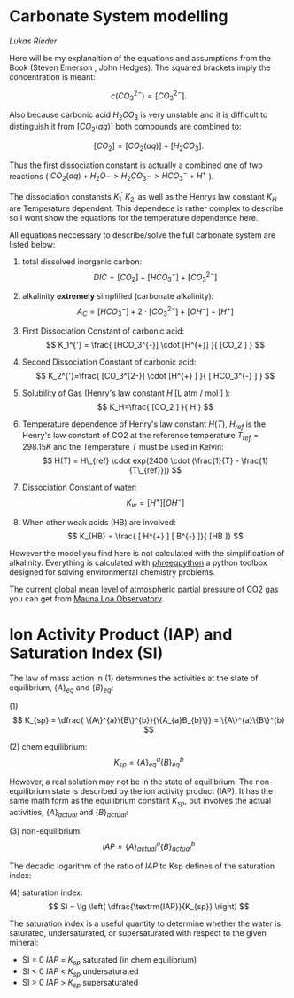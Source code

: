# Carbonate System modelling

_Lukas Rieder_

Here will be my explanaition of the  equations and assumptions from the Book (Steven Emerson , John Hedges). The squared brackets imply the concentration is meant:

$$ 
c( CO_3^{2-} ) = [ CO_3^{2-} ]. 
$$

Also because carbonic acid $H_2 CO_3$ is very unstable and it is difficult to distinguish it from  $[CO_{2}(aq)]$  both compounds are combined to:

$$ 
[CO_2 ] = [CO_2(aq) ]+ [H_2 CO_3 ].
$$

Thus the first dissociation constant is actually a combined one of two reactions ( $CO_2(aq) + H_2 O ->  H_2 CO_3 -> HCO_3^{-} + H^{+}$ ).

The dissociation constansts $K_1^{'}$ $K_{2}^{'}$ as well as the Henrys law constant $K_H$  are Temperature dependent. This dependece is rather complex to describe so I wont show the equations for the temperature dependence here.

All equations neccessary to describe/solve the full carbonate system are listed below:

[//]: # ( This is an  comment in Markdown. For some reason the regular Latex _{i}  is not accepted. Use just _i instead. )

[//]: # (Inside equations the use of [ ] is fine without escaping them. )

[//]: # (Very important to render  $$ line break , equation , line break $$ )

[//]: # (Very important to render inline Latex  $ no whitespace , equation , no whitespace $ )

[//]: # (For bigger subscripts longer than one character: to prevent the blog software from interpreting the underscores as meaning italics use '\_{xy}' instead of '_{xy}' )

[//]: # ( https://www.mathelounge.de/509545/mathjax-latex-basic-tutorial-und-referenz-deutsch)


1. total dissolved inorganic carbon: 
$$ 
DIC = [ CO_2 ] + [ HCO_3^- ] + [ CO_3^{2-} ] 
$$

2. alkalinity **extremely** simplified (carbonate alkalinity):  
$$ 
A_C=[ HCO_3^{-} ]  +2 \cdot [ CO_3^{2-} ] + [ OH^{-} ] - [ H^{+} ] 
$$

3. First Dissociation Constant of carbonic acid: 
$$ 
K_1^{'} = \frac{ [HCO_3^{-}] \cdot [H^{+}] }{ [CO_2 ] } 
$$

4. Second Dissociation Constant of carbonic acid: 
$$ 
K_2^{'}=\frac{ [CO_3^{2-}] \cdot [H^{+} ] }{ [ HCO_3^{-} ] } 
$$

5. Solubility of Gas (Henry's law constant $H$ \[L atm / mol \] ): 
$$ 
K_H=\frac{ [CO_2 ]  }{ H } 
$$

6. Temperature dependence of Henry's law constant $H(T)$,  $H_{ref}$ is the Henry's law constant of CO2 at the reference temperature $T_{ref}=298.15K$ and the Temperature $T$ must be used in Kelvin:  
$$ 
H(T) = H\_{ref} \cdot exp(2400 \cdot (\frac{1}{T} - \frac{1}{T\_{ref}})) 
$$

7. Dissociation Constant of water:  
$$ 
K_w = [H^{+} ] [OH^{-} ]  
$$

8. When other weak acids (HB) are involved:  
$$ 
K_{HB} = \frac{ [ H^{+} ] [ B^{-} ]}{ [HB ]} 
$$




However the model you find here is not calculated with the simplification of alkalinity. Everything is calculated with [phreeqpython](https://github.com/Vitens/phreeqpython) a python toolbox designed for solving environmental chemistry problems.

The current global mean level of atmospheric partial pressure of CO2 gas you can get from [Mauna Loa Observatory](https://gml.noaa.gov/ccgg/trends/global.html).


# Ion Activity Product (IAP) and Saturation Index (SI)

[//]: # (when using curly braces the underscores also need to be escaped with curly brackets need to be escaped to show \{ )

The law of mass action in (1) determines the activities at the state of equilibrium, $\{A\}_{eq}$ and $\{B\}_{eq}$:

(1) 
$$ 
K_{sp} = \dfrac{ \{A\}^{a}\{B\}^{b}}{\{A_{a}B_{b}\}} = \{A\}^{a}\{B\}^{b} 
$$


(2) 	chem equilibrium: 	
$$ 
K_{sp} = \{A\}_{eq}^{a} \{B\}_{eq}^{b} 
$$

However, a real solution may not be in the state of equilibrium. The non-equilibrium state is 
described by the ion activity product (IAP). It has the same math form as the equilibrium constant $K_{sp}$,
but involves the actual activities, $\{A\}_{actual}$ and $\{B\}_{actual}$:

(3) 	non-equilibrium:  
$$ 
IAP = \{A\}_{actual}^{a} \{B\}_{actual}^{b} 
$$

The decadic logarithm of the ratio of $IAP$ to Ksp defines of the saturation index:

(4) saturation index: 	
$$
SI = \lg \left( \dfrac{\textrm{IAP}}{K_{sp}} \right)
$$

The saturation index is a useful quantity to determine whether the water is saturated,
undersaturated, or supersaturated with respect to the given mineral:

- SI = 0 	$IAP$ = $K_{sp}$ saturated  (in chem equilibrium)
- SI < 0 	$IAP$ < $K_{sp}$ undersaturated
- SI > 0 	$IAP$ > $K_{sp}$ supersaturated
